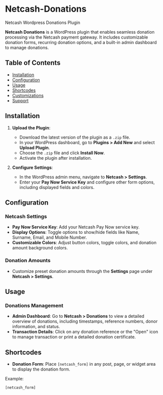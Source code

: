 # Netcash-Donations
Netcash Wordpress Donations Plugin

**Netcash Donations** is a WordPress plugin that enables seamless donation processing via the Netcash payment gateway. It includes customizable donation forms, recurring donation options, and a built-in admin dashboard to manage donations.

## Table of Contents
- [Installation](#installation)
- [Configuration](#configuration)
- [Usage](#usage)
- [Shortcodes](#shortcodes)
- [Customizations](#customizations)
- [Support](#support)

## Installation

1. **Upload the Plugin**:
   - Download the latest version of the plugin as a `.zip` file.
   - In your WordPress dashboard, go to **Plugins > Add New** and select **Upload Plugin**.
   - Choose the `.zip` file and click **Install Now**.
   - Activate the plugin after installation.

2. **Configure Settings**:
   - In the WordPress admin menu, navigate to **Netcash > Settings**.
   - Enter your **Pay Now Service Key** and configure other form options, including displayed fields and colors.

## Configuration

### Netcash Settings
- **Pay Now Service Key**: Add your Netcash Pay Now service key.
- **Display Options**: Toggle options to show/hide fields like Name, Surname, Email, and Mobile Number.
- **Customizable Colors**: Adjust button colors, toggle colors, and donation amount background colors.

### Donation Amounts
- Customize preset donation amounts through the **Settings** page under **Netcash > Settings**.

## Usage

### Donations Management
- **Admin Dashboard**: Go to **Netcash > Donations** to view a detailed overview of donations, including timestamps, reference numbers, donor information, and status.
- **Transaction Details**: Click on any donation reference or the "Open" icon to manage transaction or print a detailed donation certificate.

## Shortcodes

- **Donation Form**: Place `[netcash_form]` in any post, page, or widget area to display the donation form.
  
Example:
```html
[netcash_form]
